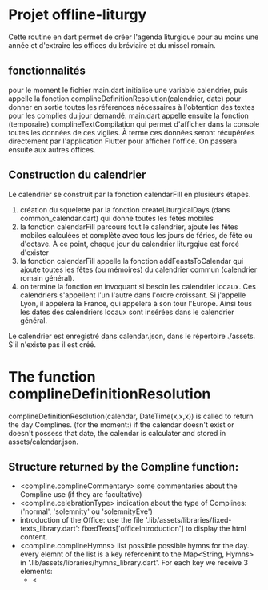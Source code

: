 # Projet offline-liturgy

Cette routine en dart permet de créer l'agenda liturgique pour au moins une année et d'extraire les offices du bréviaire et du missel romain.

## fonctionnalités

pour le moment le fichier main.dart initialise une variable calendrier, puis appelle la fonction complineDefinitionResolution(calendrier, date) pour donner en sortie toutes les références nécessaires à l'obtention des textes pour les complies du jour demandé.
main.dart appelle ensuite la fonction (temporaire) complineTextCompilation qui permet d'afficher dans la console toutes les données de ces vigiles. À terme ces données seront récupérées directement par l'application Flutter pour afficher l'office.
On passera ensuite aux autres offices.

## Construction du calendrier

Le calendrier se construit par la fonction calendarFill en plusieurs étapes.

1. création du squelette par la fonction createLiturgicalDays (dans common_calendar.dart) qui donne toutes les fêtes mobiles
2. la fonction calendarFill parcours tout le calendrier, ajoute les fêtes mobiles calculées et complète avec tous les jours de féries, de fête ou d'octave. À ce point, chaque jour du calendrier liturgqiue est forcé d'exister
3. la fonction calendarFill appelle la fonction addFeastsToCalendar qui ajoute toutes les fêtes (ou mémoires) du calendrier commun (calendrier romain général).
4. on termine la fonction en invoquant si besoin les calendrier locaux. Ces calendriers s'appellent l'un l'autre dans l'ordre croissant. Si j'appelle Lyon, il appelera la France, qui appelera à son tour l'Europe. Ainsi tous les dates des calendriers locaux sont insérées dans le calendrier général.

Le calendrier est enregistré dans calendar.json, dans le répertoire ./assets. S'il n'existe pas il est créé.

# The function complineDefinitionResolution

complineDefinitionResolution(calendar, DateTime(x,x,x)) is called to return the day Complines.
(for the moment:) if the calendar doesn't exist or doesn't possess that date, the calendar is calculater and stored in assets/calendar.json.

## Structure returned by the Compline function:

- <compline.complineCommentary> some commentaries about the Compline use (if they are facultative)
- <compline.celebrationType> indication about the type of Complines: ('normal', 'solemnity' ou 'solemnityEve')
- introduction of the Office: use the file '.lib/assets/libraries/fixed-texts_library.dart': fixedTexts['officeIntroduction'] to display the html content.
- <compline.complineHymns> list possible possible hymns for the day.
  every elemnt of the list is a key refercenint to the Map<String, Hymns> in '.lib/assets/libraries/hymns_library.dart'. For each key we receive 3 elements:
  - <<title> : official title of the Hymn
  - <author> author of the Hymn (not always provided)
  - <content> is the text of the Hymn in html code.
- <compline.complinePsalm1Antiphon>: first antiphon of first Psalm
- <compline.complinePsalm1Antiphon2>: second antiphon of first Psalm. If it's not empty, it should be great to display the first antiphon, then "or" and the second antiphon.
- <compline.complinePsalm1> key of the psalm of canticle to be found in '../assets/libraries/psalms_library.dart'
  - <psalms[compline.complinePsalm1]!.getTitle> returns the title of the psalm or canticle (can be empty)
  - <psalms[compline.complinePsalm1]!.getSubtitle> returns the subtitle only for the canticles (can be empty)
  - <psalms[compline.complinePsalm1]!.getCommentary> returns the biblical description of the psalm or canticle. It should be great to have the opportunity to display it (in shorter size ?)
  - <psalms[compline.complinePsalm1]!.getBiblicalReference> returns the biblical reference (only for the canticles)
  - <psalms[compline.complinePsalm1]!.getContent> returns the text of the psalm or canticle, formatted in html
- if <compline.complinePsalm2> is not empty (there is a second psalm), we use the same receipe for this second psalm
- <compline.complineReadingRef>: reference of the biblical reading
- <compline.complineReading>: content of the biblical reading
- <compline.complineResponsory>: responsory text
- <compline.complineEvangelicAntiphon>: antiphon for the Evangelic Canticle
- the Evangelic Canticle (Symeon Canticle) will be found in the psalms_library, using the key "NT_3": psalms['NT_3']
- <compline.complineOration>: list of the final orations. If there is more than one oration, display both, separated by "or".
- <compline.marialHymnRef>: marial hymns list. Same use as the hymns list for the beginning of the Compline Office
- conclusion of the Office: use the file '.lib/assets/libraries/fixed-texts_library.dart': fixedTexts['complineConclusion'] to display the html content.

# THE DAY OFFICE CLASS

This class contains all the possible datas for the 4 offices of the day (Complines excluded)

## Particular keys

- celebrationTitle
- celebrationSubtitle
- celebrationDescription: texte describing some elements of the saints' life.
- commons: list of commons possibles for this celebration
- liturgicalGrade (usefull ?)
- liturgicalColor

# THE MORNING CLASS

This class is used to define a the final form of the office.

1. Firstable the datas are picked with the day_office Class
2. then a Common is chosen (if needed)
3. then the MorningData can be set up, using the datas of day_office (Proper) and the chosen Common.

## Description of the Class

- describes all the elements used for the Morning Office
- adds the elements describing the celebration:

  - celebrationTitle and Subtitle
  - description of the celebration
  - liturgicalGrade
  - liturgialColor
  - common used

## Methods of the Class:

- overlay: merges with another set of MorningDatas. Used to add a layer on another layer (proper on common, for example).
- setInvitatoryPsalms: used after all the merging part, in order to exclude the Invitatory Psalms already used in the Morning Office.

## example of use:

var morning = Morning();
morning
..overlay(overlayCommon)
..overlay(overlaySpecific)
..setInvitatoryPsalms();
